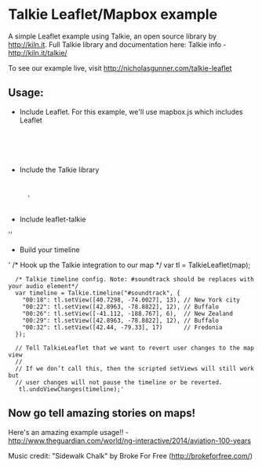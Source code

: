 Talkie Leaflet/Mapbox example
===========

A simple Leaflet example using Talkie, an open source library by http://kiln.it. Full Talkie library and documentation here: Talkie info - http://kiln.it/talkie/

To see our example live, visit http://nicholasgunner.com/talkie-leaflet

## Usage:

* Include Leaflet. For this example, we'll use mapbox.js which includes Leaflet

	<code>
	<script src='mapbox-dist/mapbox.js'></script>
	<link href='mapbox-dist/mapbox.css' rel='stylesheet' />
	</code>

* Include the Talkie library

	<code>
	<link rel="stylesheet" type="text/css" href="http://kiln.it/talkie/ui/1.0/talkie.css">
	<script src="http://kiln.it/talkie-1.3.min.js"></script>'
	</code>

* Include leaflet-talkie

'<script src="talkie-leaflet.js"></script>'

* Build your timeline

'      /* Hook up the Talkie integration to our map */
      var tl = TalkieLeaflet(map);

      /* Talkie timeline config. Note: #soundtrack should be replaces with your audio element*/
      var timeline = Talkie.timeline("#soundtrack", {
        "00:18": tl.setView([40.7298, -74.0027], 13), // New York city
        "00:22": tl.setView([42.8963, -78.8822], 12), // Buffalo
        "00:26": tl.setView([-41.112, -188.767], 6),  // New Zealand
        "00:29": tl.setView([42.8963, -78.8822], 12), // Buffalo
        "00:32": tl.setView([42.44, -79.33], 17)      // Fredonia
      });

      // Tell TalkieLeaflet that we want to revert user changes to the map view
      //
      // If we don’t call this, then the scripted setViews will still work but
      // user changes will not pause the timeline or be reverted.
       tl.undoViewChanges(timeline);'

## Now go tell amazing stories on maps!

Here's an amazing example usage!! - http://www.theguardian.com/world/ng-interactive/2014/aviation-100-years

Music credit: "Sidewalk Chalk" by Broke For Free (http://brokeforfree.com/)
